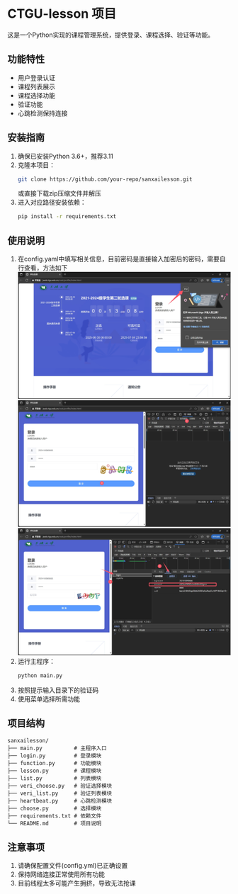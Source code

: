# CTGU-lesson 项目

这是一个Python实现的课程管理系统，提供登录、课程选择、验证等功能。

## 功能特性

- 用户登录认证
- 课程列表展示
- 课程选择功能
- 验证功能
- 心跳检测保持连接

## 安装指南

1. 确保已安装Python 3.6+，推荐3.11
2. 克隆本项目：
   ```bash
   git clone https://github.com/your-repo/sanxailesson.git
   ```
   或直接下载zip压缩文件并解压
3. 进入对应路径安装依赖：
   ```bash
   pip install -r requirements.txt
   ```

## 使用说明

1. 在config.yaml中填写相关信息，目前密码是直接输入加密后的密码，需要自行查看，方法如下
   ![图片描述](images/example.1.jpg)
   ![图片描述](images/example.2.jpg)
   ![图片描述](images/example.3.jpg)
2. 运行主程序：
   ```bash
   python main.py
   ```
3. 按照提示输入目录下的验证码
4. 使用菜单选择所需功能

## 项目结构

```
sanxailesson/
├── main.py          # 主程序入口
├── login.py         # 登录模块
├── function.py      # 功能模块
├── lesson.py        # 课程模块
├── list.py          # 列表模块
├── veri_choose.py   # 验证选择模块
├── veri_list.py     # 验证列表模块
├── heartbeat.py     # 心跳检测模块
├── choose.py        # 选择模块
├── requirements.txt # 依赖文件
└── README.md        # 项目说明
```

## 注意事项

1. 请确保配置文件(config.yml)已正确设置
2. 保持网络连接正常使用所有功能
3. 目前线程太多可能产生拥挤，导致无法抢课
